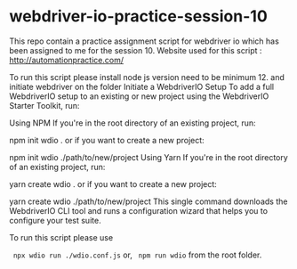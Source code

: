 # webdriver-io-practice-session-10
This repo contain a practice assignment script for webdriver io which has been assigned to me for the session 10.
Website used for this script : http://automationpractice.com/

To run this script please install node js version need to be minimum 12. and initiate webdriver on the folder 
Initiate a WebdriverIO Setup​
To add a full WebdriverIO setup to an existing or new project using the WebdriverIO Starter Toolkit, run:

Using NPM​
If you're in the root directory of an existing project, run:

npm init wdio .
or if you want to create a new project:

npm init wdio ./path/to/new/project
Using Yarn​
If you're in the root directory of an existing project, run:

yarn create wdio .
or if you want to create a new project:

yarn create wdio ./path/to/new/project
This single command downloads the WebdriverIO CLI tool and runs a configuration wizard that helps you to configure your test suite.


To run this script please use 

``` npx wdio run ./wdio.conf.js```
or,
``` npm run wdio``` from the root folder.
